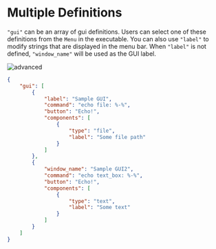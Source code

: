 # Multiple Definitions

`"gui"` can be an array of gui definitions.
Users can select one of these definitions from the `Menu` in the executable.
You can also use `"label"` to modify strings that are displayed in the menu bar.
When `"label"` is not defined, `"window_name"` will be used as the GUI label.  

![advanced](https://github.com/matyalatte/tuw/assets/69258547/956be42e-6931-4b71-ae3c-180103a93714)  

```json
{
    "gui": [
        {
            "label": "Sample GUI",
            "command": "echo file: %-%",
            "button": "Echo!",
            "components": [
                {
                    "type": "file",
                    "label": "Some file path"
                }
            ]
        },
        {
            "window_name": "Sample GUI2",
            "command": "echo text_box: %-%",
            "button": "Echo!",
            "components": [
                {
                    "type": "text",
                    "label": "Some text"
                }
            ]
        }
    ]
}
```
